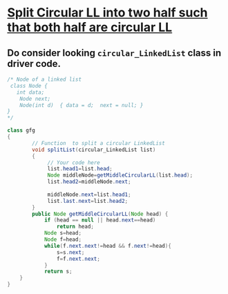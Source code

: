 # [**Split Circular LL into two half such that both half are circular LL**](https://practice.geeksforgeeks.org/problems/split-a-circular-linked-list-into-two-halves/1#)


## Do consider looking ```circular_LinkedList``` class in driver code.
```java
/* Node of a linked list
 class Node {
   int data;
    Node next;
    Node(int d)  { data = d;  next = null; }
}
*/

class gfg
{
        // Function  to split a circular LinkedList
	    void splitList(circular_LinkedList list)
        {   
             // Your code here
             list.head1=list.head;
             Node middleNode=getMiddleCircularLL(list.head);
             list.head2=middleNode.next;
             
             middleNode.next=list.head1;
             list.last.next=list.head2;
	    }
	    public Node getMiddleCircularLL(Node head) {
            if (head == null || head.next==head)
                return head;
            Node s=head;
            Node f=head;
            while(f.next.next!=head && f.next!=head){
                s=s.next;
                f=f.next.next;
            }
            return s;
    }
}
```

